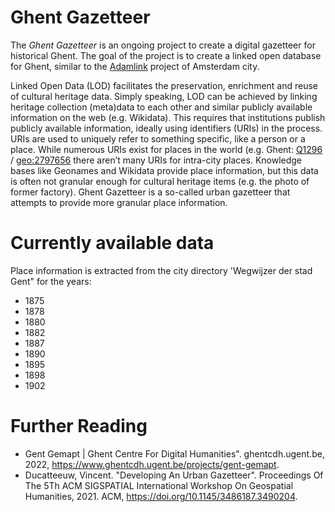 # Ghent Gazetteer

The _Ghent Gazetteer_ is an ongoing project to create a digital gazetteer for historical Ghent. The goal of the project is to create a linked open database for Ghent, similar to the [Adamlink]([url](https://adamlink.nl/)https://adamlink.nl/) project of Amsterdam city. 

Linked Open Data (LOD) facilitates the preservation, enrichment and reuse of cultural heritage data. Simply speaking, LOD can be achieved by linking heritage collection (meta)data to each other and similar publicly available information on the web (e.g. Wikidata). This requires that institutions publish publicly available information, ideally using identifiers (URIs) in the process. URIs are used to uniquely refer to something specific, like a person or a place. While numerous URIs exist for places in the world (e.g. Ghent: [Q1296]([url](https://www.wikidata.org/wiki/Q1296)) / [geo:2797656]([url](https://www.geonames.org/2797656/gent.html)) there aren’t many URIs for intra-city places. Knowledge bases like Geonames and Wikidata provide place information, but this data is often not granular enough for cultural heritage items (e.g. the photo of former factory). Ghent Gazetteer is a so-called urban gazetteer that attempts to provide more granular place information.

# Currently available data

Place information is extracted from the city directory 'Wegwijzer der stad Gent" for the years:
- 1875
- 1878
- 1880
- 1882
- 1887
- 1890
- 1895
- 1898
- 1902

# Further Reading
- Gent Gemapt | Ghent Centre For Digital Humanities". ghentcdh.ugent.be, 2022, https://www.ghentcdh.ugent.be/projects/gent-gemapt.
- Ducatteeuw, Vincent. "Developing An Urban Gazetteer". Proceedings Of The 5Th ACM SIGSPATIAL International Workshop On Geospatial Humanities, 2021. ACM, https://doi.org/10.1145/3486187.3490204.
